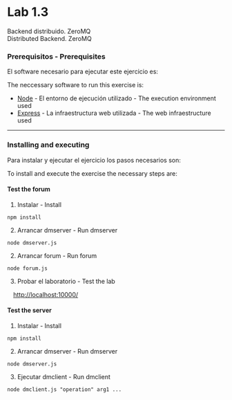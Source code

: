 # Lab 1.3

Backend distribuido. ZeroMQ <br> Distributed Backend. ZeroMQ

### Prerequisitos - Prerequisites

El software necesario para ejecutar este ejercicio es:

The neccessary software to run this exercise is:

- [Node](https://nodejs.org) - El entorno de ejecución utilizado - The execution environment used
- [Express](https://expressjs.com) - La infraestructura web utilizada - The web infraestructure used

---

### Installing and executing

Para instalar y ejecutar el ejercicio los pasos necesarios son:

To install and execute the exercise the necessary steps are:

#### Test the forum

1. Instalar - Install

```
npm install
```

2. Arrancar dmserver - Run dmserver

```
node dmserver.js
```

2. Arrancar forum - Run forum

```
node forum.js
```

3. Probar el laboratorio - Test the lab

&emsp;[http://localhost:10000/](http://localhost:10000/)

#### Test the server

1. Instalar - Install

```
npm install
```

2. Arrancar dmserver - Run dmserver

```
node dmserver.js
```

3. Ejecutar dmclient - Run dmclient

```
node dmclient.js "operation" arg1 ...
```
